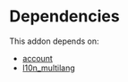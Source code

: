 # Dependencies

This addon depends on:

- [account](https://github.com/bringout/oca-ocb-accounting/tree/b11fb50e2ed11eec1e305a0df730b49554c01199/odoo-bringout-oca-ocb-account)
- [l10n_multilang](https://github.com/bringout/oca-ocb-l10n_me-africa/tree/78a692525e12c1de381a222e04bfa3793ef063e3/odoo-bringout-oca-ocb-l10n_multilang)
